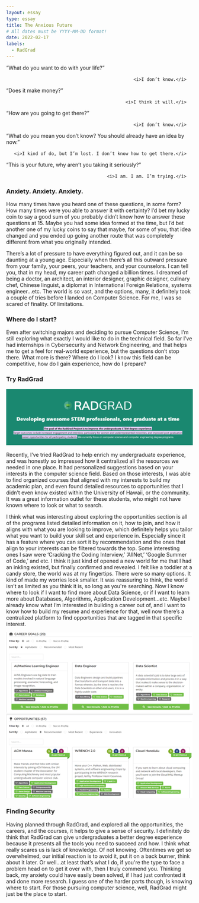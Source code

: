 ```yaml
---
layout: essay
type: essay
title: The Anxious Future
# All dates must be YYYY-MM-DD format!
date: 2022-02-17
labels:
  - RadGrad
---
```




“What do you want to do with your life?”

                                                    <i>I don’t know.</i>
                                                                                                         
“Does it make money?”

                                                 <i>I think it will.</i>
                                                                                                      
“How are you going to get there?”

                                                    <i>I don’t know.</i>
                                                                                                         
“What do you mean you don’t know? You should already have an idea by now.”

       <i>I kind of do, but I’m lost. I don’t know how to get there.</i>
                                                            
“This is your future, why aren’t you taking it seriously?” 

                                          <i>I am. I am. I’m trying.</i>
                                                                                               



### Anxiety. Anxiety. Anxiety. 

How many times have you heard one of these questions, in some form? How many times were you able to answer it with certainty? I’d bet my lucky coin to say a good sum of you probably didn’t know how to answer these questions at 15. Maybe you had some idea formed at the time, but I’d bet another one of my lucky coins to say that maybe, for some of you, that idea changed and you ended up going another route that was completely different from what you originally intended.

There’s a lot of pressure to have everything figured out, and it can be so daunting at a young age. Especially when there’s all this outward pressure from your family, your peers, your teachers, and your counselors. I can tell you, that in my head, my career path changed a billion times. I dreamed of being a doctor, an architect, an interior designer, graphic designer, culinary chef, Chinese linguist, a diplomat in International Foreign Relations, systems engineer…etc. The world is so vast, and the options, many, it definitely took a couple of tries before I landed on Computer Science. For me, I was so scared of finality. Of limitations. 

### Where do I start?

Even after switching majors and deciding to pursue Computer Science, I’m still exploring what exactly I would like to do in the technical field. So far I’ve had internships in Cybersecurity and Network Engineering, and that helps me to get a feel for real-world experience, but the questions don’t stop there. What more is there? Where do I look? I know this field can be competitive, how do I gain experience, how do I prepare? 

### Try RadGrad

<img class="ui large floated image" src="../essays/radgrad.png">

Recently, I’ve tried RadGrad to help enrich my undergraduate experience, and was honestly so impressed how it centralized all the resources we needed in one place. It had personalized suggestions based on your interests in the computer science field. Based on those interests, I was able to find organized courses that aligned with my interests to build my academic plan, and even found detailed resources to opportunities that I didn’t even know existed within the University of Hawaii, or the community. It was a great information outlet for these students, who might not have known where to look or what to search. 

I think what was interesting about exploring the opportunities section is all of the programs listed detailed information on it, how to join, and how it aligns with what you are looking to improve, which definitely helps you tailor what you want to build your skill set and experience in. Especially since it has a feature where you can sort it by recommendation and the ones that align to your interests can be filtered towards the top. Some interesting ones I saw were ‘Cracking the Coding Interview,’ ‘AllNet,’ ‘Google Summer of Code,’ and etc. I think it just kind of opened a new world for me that I had an inkling existed, but finally confirmed and revealed. I felt like a toddler at a candy store, the world was at my fingertips. There were so many options. It kind of made my worries look smaller. It was reassuring to think, the world isn’t as limited as you think it is, so long as you're searching. Now I know where to look if I want to find more about Data Science, or if I want to learn more about Databases, Algorithms, Application Development…etc. Maybe I already know what I’m interested in building a career out of, and I want to know how to build my resume and experience for that, well now there’s a centralized platform to find opportunities that are tagged in that specific interest. 


<img class="ui large floated image" src="../essays/career.png">
<img class="ui large floated image" src="../essays/opportunity.png">


### Finding Security

Having planned through RadGrad, and explored all the opportunities, the careers, and the courses, it helps to give a sense of security. I definitely do think that RadGrad can give undergraduates a better degree experience because it presents all the tools you need to succeed and how. I think what really scares us is lack of knowledge. Of not knowing. Oftentimes we get so overwhelmed, our initial reaction is to avoid it, put it on a back burner, think about it later. Or well…at least that’s what I do, if you're the type to face a problem head on to get it over with, then I truly commend you. Thinking back, my anxiety could have easily been solved, if I had just confronted it and done more research. I guess one of the harder parts though, is knowing where to start. For those pursuing computer science, well, RadGrad might just be the place to start. 

